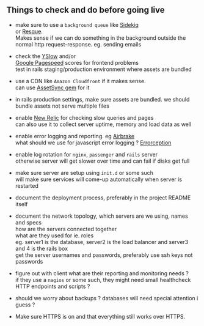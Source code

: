 ## Things to check and do before going live

* make sure to use a `background queue` like [Sidekiq](http://sidekiq.org/)   
  or [Resque](https://github.com/resque/resque).   
  Makes sense if we can do something in the background outside the normal http request-response. eg. sending emails  

* check the [YSlow](http://developer.yahoo.com/yslow/) and/or   
  [Google Pagespeed](https://developers.google.com/speed/pagespeed/) scores for frontend problems  
  test in rails staging/production environment where assets are bundled  

* use a CDN like `Amazon Cloudfront` if it makes sense.   
  can use [AssetSync gem](https://github.com/rumblelabs/asset_sync) for it  
  
* in rails production settings, make sure assets are bundled. we should bundle assets not serve multiple files  
 
* enable [New Relic](http://newrelic.com/) for checking slow queries and pages  
  can also use it to collect server uptime, memory and load data as well  

* enable error logging and reporting. eg [Airbrake](https://airbrake.io/)  
  what should we use for javascript error logging ? [Errorception](https://errorception.com/)  

* enable log rotation for `nginx`, `passenger` and `rails` server  
  otherwise server will get slower over time and can fail if disks get full  

* make sure server are setup using `init.d` or some such  
  will make sure services will come-up automatically when server is restarted    

* document the deployment process, preferably in the project README itself    

* document the network topology, which servers are we using, names and specs  
  how are the servers connected together  
  what are they used for ie. roles  
  eg. server1 is the database, server2 is the load balancer and server3 and 4 is the rails box  
  get the server usernames and passwords, preferably use ssh keys not passwords  

* figure out with client what are their reporting and monitoring needs ?  
  if they use a `nagios` or some such, they might need small healthcheck HTTP endpoints and scripts ?  

* should we worry about backups ? databases will need special attention i guess ?  

* Make sure HTTPS is on and that everything still works over HTTPS.